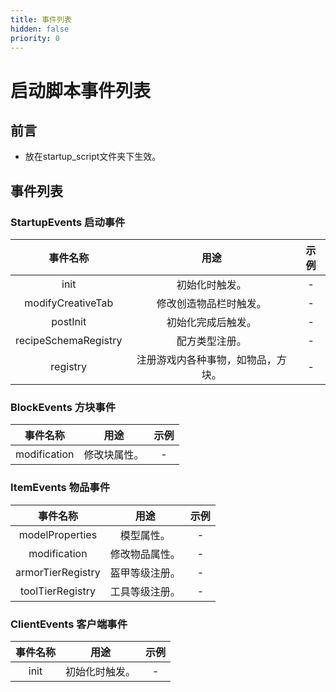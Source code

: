 ```yaml
---
title: 事件列表
hidden: false
priority: 0
---
```

# 启动脚本事件列表

## 前言

- 放在startup_script文件夹下生效。

## 事件列表

### StartupEvents 启动事件

|   事件名称    |   用途    |   示例    |
|:------------:|:---------:|:---------:|
|   init   |   初始化时触发。   |   -   |
|   modifyCreativeTab   |   修改创造物品栏时触发。   |   -   |
|   postInit   |   初始化完成后触发。   |   -   |
|   recipeSchemaRegistry   |   配方类型注册。   |   -   |
|   registry   |   注册游戏内各种事物，如物品，方块。   |   -   |

### BlockEvents 方块事件

|   事件名称    |   用途    |   示例    |
|:------------:|:---------:|:---------:|
|   modification   |   修改块属性。   |   -   |

### ItemEvents 物品事件

|   事件名称    |   用途    |   示例    |
|:------------:|:---------:|:---------:|
|   modelProperties    |   模型属性。   |   -   |
|   modification    |   修改物品属性。   |   -   |
|   armorTierRegistry   |   盔甲等级注册。   |   -   |
|   toolTierRegistry    |   工具等级注册。   |   -   |

### ClientEvents 客户端事件

|   事件名称    |   用途    |   示例    |
|:------------:|:---------:|:---------:|
|   init   |   初始化时触发。   |   -   |
